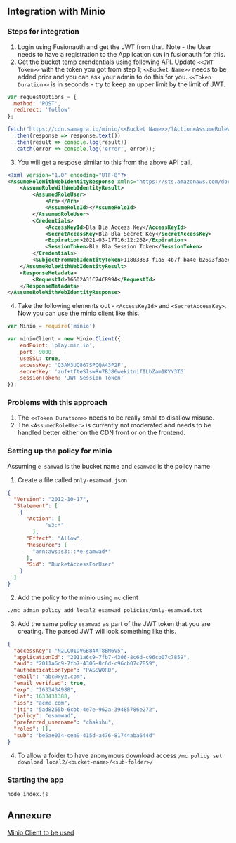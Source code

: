 ## Integration with Minio

### Steps for integration
1. Login using Fusionauth and get the JWT from that. Note - the User needs to have a registration to the Application `CDN` in fusionauth for this. 
2. Get the bucket temp crendentials using following API. Update `<<JWT Token>>` with the token you got from step 1; `<<Bucket Name>>` needs to be added prior and you can ask your admin to do this for you. `<<Token Duration>>` is in seconds - try to keep an upper limit by the limit of JWT.
  ```js
  var requestOptions = {
    method: 'POST',
    redirect: 'follow'
  };

  fetch("https://cdn.samagra.io/minio/<<Bucket Name>>/?Action=AssumeRoleWithWebIdentity&DurationSeconds=<<Token Duration>>&WebIdentityToken=<<JWT Token>>&Version=2011-06-15", requestOptions)
    .then(response => response.text())
    .then(result => console.log(result))
    .catch(error => console.log('error', error));
  ```
3. You will get a respose similar to this from the above API call.
  ```XML
  <?xml version="1.0" encoding="UTF-8"?>
  <AssumeRoleWithWebIdentityResponse xmlns="https://sts.amazonaws.com/doc/2011-06-15/">
      <AssumeRoleWithWebIdentityResult>
          <AssumedRoleUser>
              <Arn></Arn>
              <AssumeRoleId></AssumeRoleId>
          </AssumedRoleUser>
          <Credentials>
              <AccessKeyId>Bla Bla Access Key</AccessKeyId>
              <SecretAccessKey>Bla Bla Secret Key</SecretAccessKey>
              <Expiration>2021-03-17T16:12:26Z</Expiration>
              <SessionToken>Bla Bla Session Token</SessionToken>
          </Credentials>
          <SubjectFromWebIdentityToken>11803383-f1a5-4b7f-ba4e-b2693f3aec33</SubjectFromWebIdentityToken>
      </AssumeRoleWithWebIdentityResult>
      <ResponseMetadata>
          <RequestId>166D2A31C74CB99A</RequestId>
      </ResponseMetadata>
  </AssumeRoleWithWebIdentityResponse>
  ```
4. Take the following elements out - `<AccessKeyId>` and `<SecretAccessKey>`. Now you can use the minio client like this.
  ```js
  var Minio = require('minio')

  var minioClient = new Minio.Client({
      endPoint: 'play.min.io',
      port: 9000,
      useSSL: true,
      accessKey: 'Q3AM3UQ867SPQQA43P2F',
      secretKey: 'zuf+tfteSlswRu7BJ86wekitnifILbZam1KYY3TG'
      sessionToken: 'JWT Session Token'
  });
  ```

### Problems with this approach
1. The `<<Token Duration>>` needs to be really small to disallow misuse.
2. The `<AssumedRoleUser>` is currently not moderated and needs to be handled better either on the CDN front or on the frontend.

### Setting up the policy for minio
Assuming `e-samwad` is the bucket name and `esamwad` is the policy name

1. Create a file called `only-esamwad.json`
```json
{
  "Version": "2012-10-17",
  "Statement": [
    {
      "Action": [
            "s3:*"
        ],
      "Effect": "Allow",
      "Resource": [
        "arn:aws:s3:::*e-samwad*"
      ],
      "Sid": "BucketAccessForUser"
    }
  ]
}
```

2. Add the policy to the minio using `mc` client

```sh
./mc admin policy add local2 esamwad policies/only-esamwad.txt
```

3. Add the same policy `esamwad` as part of the JWT token that you are creating. The parsed JWT will look something like this.
```json
{
  "accessKey": "N2LC01DVGB84AT8BM6V5",
  "applicationId": "2011a6c9-7fb7-4306-8c6d-c96cb07c7859",
  "aud": "2011a6c9-7fb7-4306-8c6d-c96cb07c7859",
  "authenticationType": "PASSWORD",
  "email": "abc@xyz.com",
  "email_verified": true,
  "exp": "1633434988",
  "iat": 1633431388,
  "iss": "acme.com",
  "jti": "5ad8265b-6cbb-4e7e-962a-39485786e272",
  "policy": "esamwad",
  "preferred_username": "chakshu",
  "roles": [],
  "sub": "be5ae034-cea9-415d-a476-81744aba644d"
}
```

4. To allow a folder to have anonymous download access
`/mc policy set download local2/<bucket-name>/<sub-folder>/`

### Starting the app
`node index.js`

## Annexure
[Minio Client to be used](https://docs.min.io/docs/javascript-client-api-reference.html)
